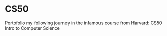 # CS50
Portofolio my following journey in the infamous course from Harvard: CS50 Intro to Computer Science
